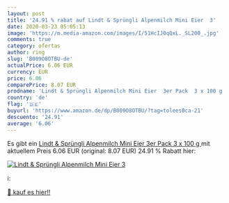 ```yaml
---
layout: post
title: '24.91 % rabat auf Lindt & Sprüngli Alpenmilch Mini Eier  3'
date: 2020-03-23 05:05:13
image: 'https://m.media-amazon.com/images/I/51HcIJ0qQxL._SL200_.jpg'
comments: true
category: ofertas
author: ring
slug: 'B009O8OTBU-de'
actualPrice: 6.06 EUR
currency: EUR
price: 6.06
comparePrice: 8.07 EUR
prodname: 'Lindt & Sprüngli Alpenmilch Mini Eier  3er Pack  3 x 100 g '
country: 'de'
flag: '🇩🇪'
buyurl: 'https://www.amazon.de/dp/B009O8OTBU/?tag=tolees0ca-21'
descuento: '24.91'
average: '6.06'
---
```


Es gibt ein [Lindt & Sprüngli Alpenmilch Mini Eier  3er Pack  3 x 100 g ](https://www.amazon.de/dp/B009O8OTBU/?tag=tolees0ca-21) mit aktuellem Preis 6.06 EUR (original: 8.07 EUR) 24.91 % Rabatt hier:

[![Lindt & Sprüngli Alpenmilch Mini Eier  3](https://m.media-amazon.com/images/I/51HcIJ0qQxL._SL200_.jpg)](https://www.amazon.de/dp/B009O8OTBU/?tag=tolees0ca-21)

ℹ️:


[🛒 kauf es hier!!](https://www.amazon.de/dp/B009O8OTBU/?tag=tolees0ca-21)
